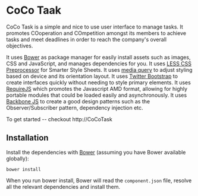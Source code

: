 CoCo Taak
=================

CoCo Task is a simple and nice to use user interface to manage tasks.
It promotes COoperation and COmpetition amongst its members to achieve tasks and meet deadlines in order to reach the company's overall objectives.

It uses [Bower](https://github.com/twitter/bower) as package manager for easily install assets such as images, CSS and JavaScript, and manages dependencies for you.
It uses [LESS CSS Preprocessor](https://github.com/cloudhead/less.js) for Smarter Style Sheets.
It uses [media query](http://www.w3.org/TR/css3-mediaqueries/) to adjust styling based on device and its orientation layout.
It uses [Twitter Bootstrap](http://twitter.github.com/bootstrap/)  to create interfaces quickly without needing to style primary elements.
It uses [RequireJS](http://requirejs.org/) which promotes the Javascript AMD format, allowing for highly portable modules that could be loaded easily and asynchronously.
It uses [Backbone JS](http://backbonejs.org/) to create a good design patterns such as the Observer/Subscriber pattern, dependency injection etc.

To get started -- checkout http://CoCoTask

Installation
-----

Install the dependencies with [Bower](https://github.com/twitter/bower) (assuming
you have Bower available globally):

    bower install

When you run bower install, Bower will read the `component.json` file, resolve all the relevant dependencies and install them.

